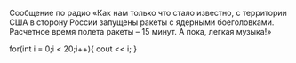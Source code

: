 Сообщение по радио «Как нам только что стало известно, с территории США в сторону России запущены ракеты с ядерными боеголовками. Расчетное время полета ракеты – 15 минут. А пока, легкая музыка!»

for(int i = 0;i < 20;i++){
  cout << i;
}
